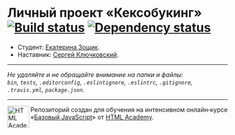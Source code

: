 # Личный проект «Кексобукинг» [![Build status][travis-image]][travis-url] [![Dependency status][dependency-image]][dependency-url]

* Студент: [Екатерина Зощик](https://up.htmlacademy.ru/javascript/8/user/20096).
* Наставник: [Сергей Ключковский](https://up.htmlacademy.ru/javascript/8/user/44700).

---

_Не удаляйте и не обращайте внимание на папки и файлы:_<br>
_`bin`, `tests`, `.editorconfig`, `.eslintignore`, `.eslintrc`, `.gitignore`, `.travis.yml`, `package.json`._

---

<a href="https://htmlacademy.ru/intensive/javascript"><img align="left" width="50" height="50" title="HTML Academy" src="https://up.htmlacademy.ru/static/img/intensive/javascript/logo-for-github.svg"></a>

Репозиторий создан для обучения на интенсивном онлайн‑курсе «[Базовый JavaScript](https://htmlacademy.ru/intensive/javascript)» от [HTML Academy](https://htmlacademy.ru).

[travis-image]: https://travis-ci.org/htmlacademy-javascript/20096-keksobooking.svg?branch=master
[travis-url]: https://travis-ci.org/htmlacademy-javascript/20096-keksobooking
[dependency-image]: https://david-dm.org/htmlacademy-javascript/20096-keksobooking.svg?style=flat-square
[dependency-url]: https://david-dm.org/htmlacademy-javascript/20096-keksobooking
